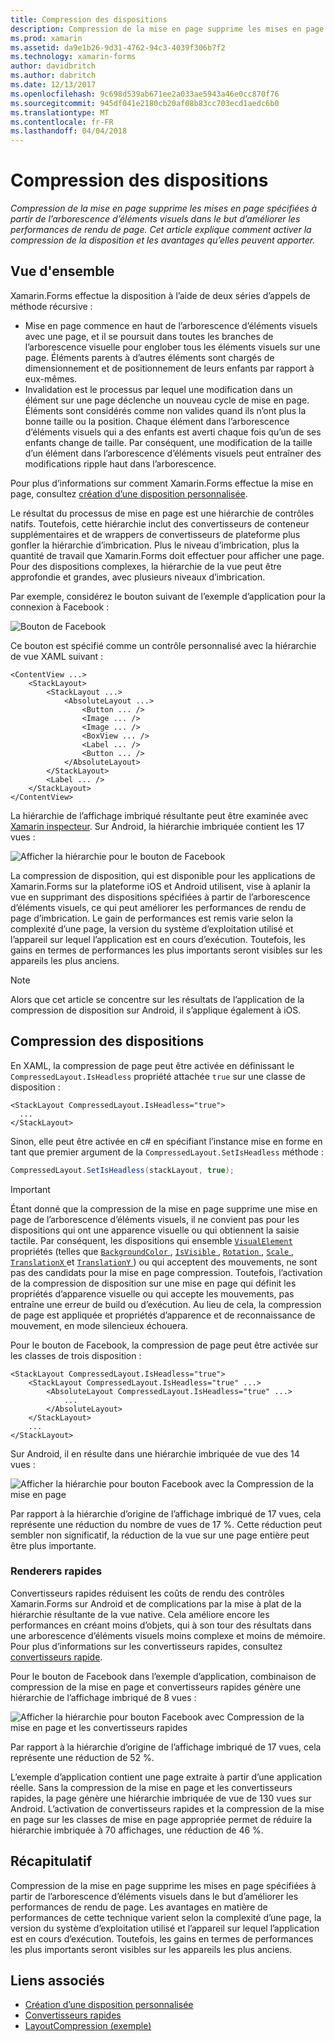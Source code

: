 ```yaml
---
title: Compression des dispositions
description: Compression de la mise en page supprime les mises en page spécifiées à partir de l’arborescence d’éléments visuels dans le but d’améliorer les performances de rendu de page. Cet article explique comment activer la compression de la disposition et les avantages qu’elles peuvent apporter.
ms.prod: xamarin
ms.assetid: da9e1b26-9d31-4762-94c3-4039f306b7f2
ms.technology: xamarin-forms
author: davidbritch
ms.author: dabritch
ms.date: 12/13/2017
ms.openlocfilehash: 9c698d539ab671ee2a033ae5943a46e0cc870f76
ms.sourcegitcommit: 945df041e2180cb20af08b83cc703ecd1aedc6b0
ms.translationtype: MT
ms.contentlocale: fr-FR
ms.lasthandoff: 04/04/2018
---
```

# <a name="layout-compression"></a>Compression des dispositions

_Compression de la mise en page supprime les mises en page spécifiées à partir de l’arborescence d’éléments visuels dans le but d’améliorer les performances de rendu de page. Cet article explique comment activer la compression de la disposition et les avantages qu’elles peuvent apporter._

## <a name="overview"></a>Vue d'ensemble

Xamarin.Forms effectue la disposition à l’aide de deux séries d’appels de méthode récursive :

- Mise en page commence en haut de l’arborescence d’éléments visuels avec une page, et il se poursuit dans toutes les branches de l’arborescence visuelle pour englober tous les éléments visuels sur une page. Éléments parents à d’autres éléments sont chargés de dimensionnement et de positionnement de leurs enfants par rapport à eux-mêmes.
- Invalidation est le processus par lequel une modification dans un élément sur une page déclenche un nouveau cycle de mise en page. Éléments sont considérés comme non valides quand ils n’ont plus la bonne taille ou la position. Chaque élément dans l’arborescence d’éléments visuels qui a des enfants est averti chaque fois qu’un de ses enfants change de taille. Par conséquent, une modification de la taille d’un élément dans l’arborescence d’éléments visuels peut entraîner des modifications ripple haut dans l’arborescence.

Pour plus d’informations sur comment Xamarin.Forms effectue la mise en page, consultez [création d’une disposition personnalisée](~/xamarin-forms/user-interface/layouts/custom.md).

Le résultat du processus de mise en page est une hiérarchie de contrôles natifs. Toutefois, cette hiérarchie inclut des convertisseurs de conteneur supplémentaires et de wrappers de convertisseurs de plateforme plus gonfler la hiérarchie d’imbrication. Plus le niveau d’imbrication, plus la quantité de travail que Xamarin.Forms doit effectuer pour afficher une page. Pour des dispositions complexes, la hiérarchie de la vue peut être approfondie et grandes, avec plusieurs niveaux d’imbrication.

Par exemple, considérez le bouton suivant de l’exemple d’application pour la connexion à Facebook :

![](layout-compression-images/facebook-button.png "Bouton de Facebook")

Ce bouton est spécifié comme un contrôle personnalisé avec la hiérarchie de vue XAML suivant :

```xaml
<ContentView ...>
    <StackLayout>
        <StackLayout ...>
            <AbsoluteLayout ...>
                <Button ... />    
                <Image ... />
                <Image ... />
                <BoxView ... />
                <Label ... />
                <Button ... />
            </AbsoluteLayout>
        </StackLayout>
        <Label ... />
    </StackLayout>    
</ContentView>
```

La hiérarchie de l’affichage imbriqué résultante peut être examinée avec [Xamarin inspecteur](~/tools/inspector/index.md). Sur Android, la hiérarchie imbriquée contient les 17 vues :

![](layout-compression-images/no-compression.png "Afficher la hiérarchie pour le bouton de Facebook")

La compression de disposition, qui est disponible pour les applications de Xamarin.Forms sur la plateforme iOS et Android utilisent, vise à aplanir la vue en supprimant des dispositions spécifiées à partir de l’arborescence d’éléments visuels, ce qui peut améliorer les performances de rendu de page d’imbrication. Le gain de performances est remis varie selon la complexité d’une page, la version du système d’exploitation utilisé et l’appareil sur lequel l’application est en cours d’exécution. Toutefois, les gains en termes de performances les plus importants seront visibles sur les appareils les plus anciens.

> [!NOTE]
> Alors que cet article se concentre sur les résultats de l’application de la compression de disposition sur Android, il s’applique également à iOS.

## <a name="layout-compression"></a>Compression des dispositions

En XAML, la compression de page peut être activée en définissant le `CompressedLayout.IsHeadless` propriété attachée `true` sur une classe de disposition :

```xaml
<StackLayout CompressedLayout.IsHeadless="true">
  ...
</StackLayout>   
```

Sinon, elle peut être activée en c# en spécifiant l’instance mise en forme en tant que premier argument de la `CompressedLayout.SetIsHeadless` méthode :

```csharp
CompressedLayout.SetIsHeadless(stackLayout, true);
```

> [!IMPORTANT]
> Étant donné que la compression de la mise en page supprime une mise en page de l’arborescence d’éléments visuels, il ne convient pas pour les dispositions qui ont une apparence visuelle ou qui obtiennent la saisie tactile. Par conséquent, les dispositions qui ensemble [ `VisualElement` ](https://developer.xamarin.com/api/type/Xamarin.Forms.VisualElement/) propriétés (telles que [ `BackgroundColor` ](https://developer.xamarin.com/api/property/Xamarin.Forms.VisualElement.BackgroundColor/), [ `IsVisible` ](https://developer.xamarin.com/api/property/Xamarin.Forms.VisualElement.IsVisible/), [ `Rotation` ](https://developer.xamarin.com/api/property/Xamarin.Forms.VisualElement.Rotation/), [ `Scale` ](https://developer.xamarin.com/api/property/Xamarin.Forms.VisualElement.Scale/), [ `TranslationX` ](https://developer.xamarin.com/api/property/Xamarin.Forms.VisualElement.TranslationX/) et [ `TranslationY` ](https://developer.xamarin.com/api/property/Xamarin.Forms.VisualElement.TranslationY/)) ou qui acceptent des mouvements, ne sont pas des candidats pour la mise en page compression. Toutefois, l’activation de la compression de disposition sur une mise en page qui définit les propriétés d’apparence visuelle ou qui accepte les mouvements, pas entraîne une erreur de build ou d’exécution. Au lieu de cela, la compression de page est appliquée et propriétés d’apparence et de reconnaissance de mouvement, en mode silencieux échouera.

Pour le bouton de Facebook, la compression de page peut être activée sur les classes de trois disposition :

```xaml
<StackLayout CompressedLayout.IsHeadless="true">
    <StackLayout CompressedLayout.IsHeadless="true" ...>
        <AbsoluteLayout CompressedLayout.IsHeadless="true" ...>
            ...
        </AbsoluteLayout>
    </StackLayout>
    ...
</StackLayout>  
```

Sur Android, il en résulte dans une hiérarchie imbriquée de vue des 14 vues :

![](layout-compression-images/layout-compression.png "Afficher la hiérarchie pour bouton Facebook avec la Compression de la mise en page")

Par rapport à la hiérarchie d’origine de l’affichage imbriqué de 17 vues, cela représente une réduction du nombre de vues de 17 %. Cette réduction peut sembler non significatif, la réduction de la vue sur une page entière peut être plus importante.

### <a name="fast-renderers"></a>Renderers rapides

Convertisseurs rapides réduisent les coûts de rendu des contrôles Xamarin.Forms sur Android et de complications par la mise à plat de la hiérarchie résultante de la vue native. Cela améliore encore les performances en créant moins d’objets, qui à son tour des résultats dans une arborescence d’éléments visuels moins complexe et moins de mémoire. Pour plus d’informations sur les convertisseurs rapides, consultez [convertisseurs rapide](~/xamarin-forms/internals/fast-renderers.md).

Pour le bouton de Facebook dans l’exemple d’application, combinaison de compression de la mise en page et convertisseurs rapides génère une hiérarchie de l’affichage imbriqué de 8 vues :

![](layout-compression-images/layout-compression-with-fast-renderers.png "Afficher la hiérarchie pour bouton Facebook avec Compression de la mise en page et les convertisseurs rapides")

Par rapport à la hiérarchie d’origine de l’affichage imbriqué de 17 vues, cela représente une réduction de 52 %.

L’exemple d’application contient une page extraite à partir d’une application réelle. Sans la compression de la mise en page et les convertisseurs rapides, la page génère une hiérarchie imbriquée de vue de 130 vues sur Android. L’activation de convertisseurs rapides et la compression de la mise en page sur les classes de mise en page appropriée permet de réduire la hiérarchie imbriquée à 70 affichages, une réduction de 46 %.

## <a name="summary"></a>Récapitulatif

Compression de la mise en page supprime les mises en page spécifiées à partir de l’arborescence d’éléments visuels dans le but d’améliorer les performances de rendu de page. Les avantages en matière de performances de cette technique varient selon la complexité d’une page, la version du système d’exploitation utilisé et l’appareil sur lequel l’application est en cours d’exécution. Toutefois, les gains en termes de performances les plus importants seront visibles sur les appareils les plus anciens.


## <a name="related-links"></a>Liens associés

- [Création d’une disposition personnalisée](~/xamarin-forms/user-interface/layouts/custom.md)
- [Convertisseurs rapides](~/xamarin-forms/internals/fast-renderers.md)
- [LayoutCompression (exemple)](https://developer.xamarin.com/samples/xamarin-forms/userinterface/layoutcompression/)
